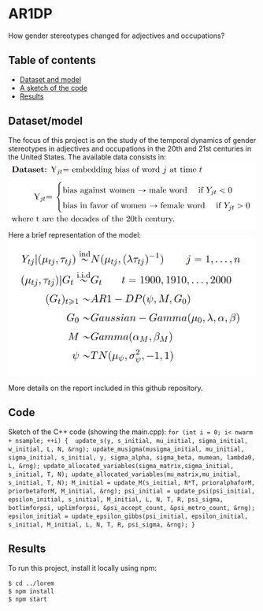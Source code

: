 # AR1DP
How gender stereotypes changed for adjectives and occupations?

## Table of contents
* [Dataset and model](#Dataset/model)
* [A sketch of the code](#Code)
* [Results](#Results)

## Dataset/model
The focus of this project is on the study of the temporal dynamics of gender stereotypes in adjectives and occupations in the 20th and 21st centuries in the United States.
The available data consists in:
![Dataset](https://github.com/federico1ciceri/AR1DP/blob/main/images/Dataset.png)
Here a brief representation of the model:
![Model](https://github.com/federico1ciceri/AR1DP/blob/main/images/Model.png)


More details on the report included in this github repository.
	
## Code
Sketch of the C++ code (showing the main.cpp):
`for (int i = 0; i< nwarm + nsample; ++i) { 
	update_s(y, s_initial, mu_initial, sigma_initial, w_initial, L, N, &rng);
	update_musigma(musigma_initial, mu_initial, sigma_initial, s_initial, y, sigma_alpha, sigma_beta, mumean, lambda0, L, &rng);
	update_allocated_variables(sigma_matrix,sigma_initial, s_initial, T, N);
	update_allocated_variables(mu_matrix,mu_initial, s_initial, T, N);
	M_initial = update_M(s_initial, N*T, prioralphaforM, priorbetaforM, M_initial, &rng);
	psi_initial = update_psi(psi_initial, epsilon_initial, s_initial, M_initial, L, N, T, R, psi_sigma, botlimforpsi, uplimforpsi, &psi_accept_count, &psi_metro_count, &rng);
	epsilon_initial = update_epsilon_gibbs(psi_initial, epsilon_initial, s_initial, M_initial, L, N, T, R, psi_sigma, &rng);
	}`
	
	
## Results
To run this project, install it locally using npm:

```
$ cd ../lorem
$ npm install
$ npm start
```
